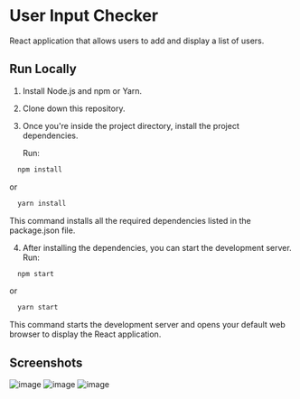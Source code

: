 # User Input Checker

React application that allows users to add and display a list of users.


## Run Locally

1. Install Node.js and npm or Yarn.

2. Clone down this repository.

3. Once you're inside the project directory, install the project dependencies.

   Run:

```bash
  npm install
```
or

```bash
  yarn install
```

This command installs all the required dependencies listed in the package.json file.

4. After installing the dependencies, you can start the development server. 
Run:
```bash
  npm start
```
or
```bash
  yarn start
```
This command starts the development server and opens your default web browser to display the React application.

## Screenshots

![image](https://github.com/Vaniluthra/UserInputChecker/assets/94587714/8eff7726-b298-4f19-a60c-82eeb34d7527)
![image](https://github.com/Vaniluthra/UserInputChecker/assets/94587714/c9a23e59-430d-4bf7-ba58-ecd53b0c0e3b)
![image](https://github.com/Vaniluthra/UserInputChecker/assets/94587714/5375d5d5-2068-426c-a104-c7606253157b)
